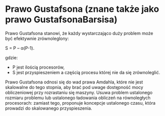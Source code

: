 # Prawo Gustafsona (znane także jako prawo GustafsonaBarsisa)

Prawo Gustafsona stanowi, że każdy wystarczająco duży problem może być efektywnie zrównoleglony: 

S = P – α(P-1). 

gdzie: 
* P jest ilością procesorów, 
* S jest przyspieszeniem a częścią procesu której nie da się
zrównoleglić.

Prawo Gustafsona odnosi się do wad prawa Amdahla, które nie jest skalowalne do tego stopnia, aby brać pod uwage dostępność mocy obliczeniowej przy rozrastaniu się maszyny. Usuwa problem ustalonego rozmiaru problemu lub ustalonego ładowania obliczeń na równoległych procesorach: zamiast tego, proponuje koncepcje ustalonego czasu, która prowadzi do skalowanego przyspieszenia.